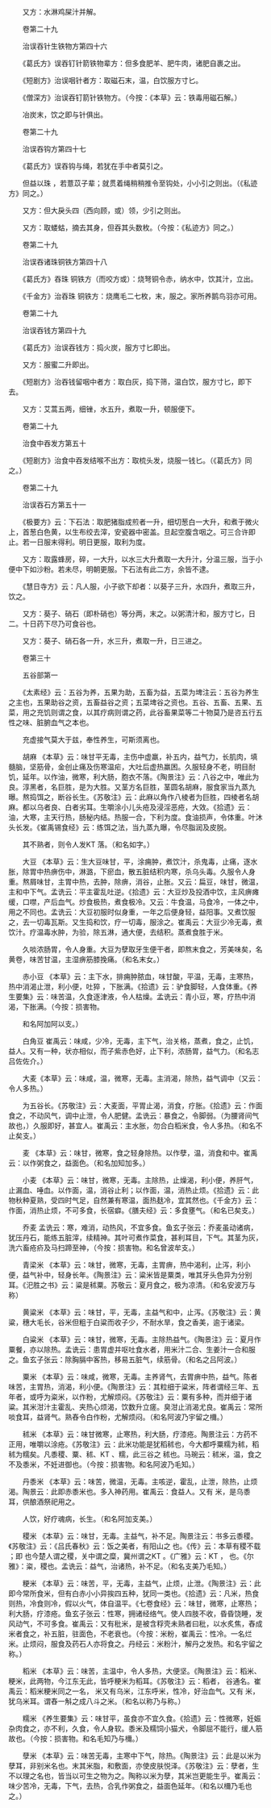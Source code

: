 <!-- { "loadSidebar": true } -->
　　又方：水淋鸡屎汁并解。

　　卷第二十九

　　治误吞针生铁物方第四十六

　　《葛氏方》误吞钉针箭铁物辈方：但多食肥羊、肥牛肉，诸肥自裹之出。

　　《短剧方》治误咽针者方：取磁石末，温，白饮服方寸匕。

　　《僧深方》治误吞钉箭针铁物方。（今按：《本草》云：铁毒用磁石解。）

　　冶炭末，饮之即与针俱出。

　　卷第二十九

　　治误吞钩方第四十七

　　《葛氏方》误吞钩与绳，若犹在手中者莫引之。

　　但益以珠 ，若薏苡子辈；就贯着绳稍稍推令至钩处，小小引之则出。（《私迹方》同之。）

　　又方：但大戾头四（西向顾，或）领，少引之则出。

　　又方：取蝼蛄，摘去其身，但吞其头数枚。（今按：《私迹方》同之。）

　　卷第二十九

　　治误吞诸珠铜铁方第四十八

　　《葛氏方》吞珠 铜铁方（而咬方或）：烧弩铜令赤，纳水中，饮其汁，立出。

　　《千金方》治吞珠 铜铁方：烧鹰毛二七枚，末，服之。家所养鹅鸟羽亦可用。

　　卷第二十九

　　治误吞钱方第四十九

　　《葛氏方》治误吞钱方：捣火炭，服方寸匕即出。

　　又方：服蜜二升即出。

　　《短剧方》治吞钱留咽中者方：取白灰，捣下筛，温白饮，服方寸匕，即下去。

　　又方：艾蒿五两，细锉，水五升，煮取一升，顿服便下。

　　卷第二十九

　　治食中吞发方第五十

　　《短剧方》治食中吞发结喉不出方：取梳头发，烧服一钱匕。（《葛氏方》同之。）

　　卷第二十九

　　治误吞石方第五十一

　　《极要方》云：下石法：取肥猪脂成煎者一升，细切葱白一大升，和煮于微火上，首葱白色黄，以生布绞去滓，安瓷器中密盖。旦起空腹含咽之。可三合许即止。若一日服末得利。明日更服，取利为度。

　　又方：取露蜂房，碎，一大升，以水三大升煮取一大升汁，分温三服，当于小便中下如沙粉。若未尽，明朝更服。下石法有此二方，余皆不逮。

　　《慧日寺方》云：凡人服，小子欲下却者：以葵子三升，水四升，煮取三升，饮之。

　　又方：葵子、硝石（即朴硝也）等分两，末之。以粥清汁和，服方寸匕，日二。十日药下尽乃可食谷也。

　　又方：葵子、硝石各一升，水三升，煮取一升，日三进之。

　　卷第三十

　　五谷部第一

　　《太素经》云：五谷为养，五果为助，五畜为益，五菜为埤注云：五谷为养生之主也，五果助谷之资，五畜益谷之资；五菜埤谷之资也。五谷、五畜、五果、五菜，用之充饥则谓之食，以其疗病则谓之药，此谷畜果菜等二十物莫乃是咨五行五性之味、脏腑血气之本也。

　　充虚接气莫大于兹，奉性养生，可斯须离也。

　　胡麻 《本草》云：味甘平无毒，主伤中虚羸，补五内，益气力，长肌肉，填髓脑，坚筋骨，金创止痛及伤寒温疟，大吐后虚热羸困。久服轻身不老，明目耐饥，延年。以作油，微寒，利大肠，胞衣不落。《陶景注》云：八谷之中，唯此为良。淳黑者，名巨胜，是为大胜。又茎方名巨胜，茎圆名胡麻，服食家当九蒸九曝。熬捣饵之，断谷长生。《苏敬注》云：此麻以角作八棱者为巨胜，四棱者名胡麻。都以乌者良、白者劣耳。生嚼涂小儿头疮及浸淫恶疮，大效。《拾遗》云：油，大寒，主天行热，肠秘内结。热服一合，下利为度。食油损声，令体重。叶沐头长发。《崔禹锡食经》云：练饵之法，当九蒸九曝，令尽脂润及皮脱。

　　其不熟者，则令人发KT 落。（和名如字。）

　　大豆 《本草》云：生大豆味甘，平，涂痈肿，煮饮汁，杀鬼毒，止痛，逐水胀，除胃中热痹伤中，淋潞，下瘀血，散五脏结积内寒，杀乌头毒。久服令人身重。熬屑味甘，主胃中热，去肿，除痹，消谷，止胀。又云：扁豆，味甘，微温，主和中下气。孟诜云：平主霍乱吐逆。《拾遗》云：大豆炒及投酒中饮，主风痹瘫缓，口噤，产后血气。炒食极热，煮食极冷。又云：牛食温，马食冷，一体之中，用之不同也。孟诜云：大豆初服时似身重，一年之后便身轻，益阳事。又煮饮服之，去一切毒瓦斯。又生捣和饮，疗一切毒，服涂之。崔禹云：大豆少冷无毒，煮饮汁。疗温毒水肿，为验，除五淋，通大便，去结积。蒸煮食胜于米。

　　久啖浓肠胃，令人身重。大豆为孽取牙生便干者，即熬末食之，芳美味矣，名黄卷，味苦甘温，主湿痹筋膝挽痛。（和名末女。）

　　赤小豆 《本草》云：主下水，排痈肿脓血，味甘酸，平温，无毒，主寒热，热中消渴止泄，利小便，吐猝 ，下胀满。《拾遗》云：驴食脚轻，人食体重。《养生要集》云：味苦温，久食逐津液，令人枯燥。孟诜云：青小豆，寒，疗热中消渴，下胀满。（今按：损害物。

　　和名阿加阿以支。）

　　白角豆 崔禹云：味咸，少冷，无毒，主下气，治关格，蒸煮，食之，止饥，益人。又有一种，状亦相似，而子紫赤色好，止下利，浓肠胃，益气力。（和名志吕佐佐介。）

　　大麦《本草》云：味咸，温，微寒，无毒。主消渴，除热，益气调中（又云：令人多热。）

　　为五谷长。《苏敬注》云：大麦面，平胃止渴，消食，疗胀。《拾遗》云：作面食之，不动风气，调中止泄，令人肥健。孟诜云：暴食之，令脚弱。（为腰肾间气故也，）久服即好，甚宜人。崔禹云：主水胀，勿合白稻米食，令人多热。（和名不止矣支。）

　　麦 《本草》云：味甘，微寒，食之轻身除热。以作孽，温，消食和中。崔禹云：以作粥食之，益面色。（和名加知加多。）

　　小麦 《本草》云：味甘，微寒，无毒。主除热，止燥渴，利小便，养肝气，止漏血、唾血。以作面，温，消谷止利；以作面，温，消热止烦。《拾遗》云：此物秋种夏熟，受四时气足，自然兼有寒温，面热麸冷，宜其然也。《千金方》云：作面，消热止烦，不可多食，长宿癖。《膳夫经》云：多食壅气。（和名已矣支。）

　　乔麦 孟诜云：寒，难消，动热风，不宜多食。鱼玄子张云：乔麦虽动诸病，犹压丹石，能练五脏滓，续精神。其叶可煮作菜食，甚利耳目，下气。其茎为灰，洗六畜疮疥及马扫蹄至神，（今按：损害物。和名曾波牟支。）

　　青梁米 《本草》云：味甘，微寒，无毒，主胃痹，热中渴利，止泻，利小便，益气补中，轻身长年。《陶景注》云：粱米皆是粟类，唯其牙头色异为分别耳。《汜胜之书》云：粱是秫粟。苏敬云：夏月食之，极为凉清。（和名安波万与称）

　　黄粱米 《本草》云：味甘，平，无毒，主益气和中，止泻。《苏敬注》云：黄粱，穗大毛长，谷米但粗于白粱而收子少，不耐水旱，食之香美，逾于诸梁。

　　白粱米 《本草》云：味甘，微寒，无毒。主除热益气。《陶景注》云：夏月作粟餐，亦以除热。孟诜云：患胃虚并呕吐食水者，用米汁二合、生姜汁一合和服之。鱼玄子张云：除胸膈中客热，移易五脏气，续筋骨。（和名之吕阿波。）

　　粟米 《本草》云：味咸，微寒，无毒。主养肾气，去胃痹中热，益气。陈者味苦，主胃热，消渴，利小便。《陶景注》云：其粒细于粱米，阵者谓经三年、五年者，或呼为粢米，以作粉，尤解烦闷。《苏敬注》云：粟有多种，而并细于诸粱。其米泔汁主霍乱、夹热心烦渴，饮数升立瘥。臭泔止消渴尤良。崔禹云：常所啖食耳，益肾气。熟舂令白作粉，尤解烦闷。（和名阿波乃宇留之檷。）

　　秫米 《本草》云：味甘微寒，止寒热，利大肠，疗漆疮。陶景注云：方药不正用，唯嚼以涂疮。《苏敬注》云：此米功能是犹稻秫也，今大都呼粟糯为秫，稻秫为糯矣。凡黍稷、粟、秫、KT 、糯，此三谷之 秫也。马琬云：秫米，温，食之不及黍米，不妊进御也。（今按：损害物。和名阿波乃毛知。）

　　丹黍米 《本草》云：味苦，微温，无毒。主咳逆，霍乱，止泄，除热，止烦渴。陶景云：此即赤黍米也。多入神药用。崔禹云：食益人。又有 米，是乌黍耳，供酿酒祭祀用之。

　　人饮，好疗魂病，长生。（和名阿加支美。）

　　稷米 《本草》云：味甘，无毒。主益气，补不足。陶景注云：书多云黍稷。《苏敬注》云：《吕氏春秋》云：饭之美者，有阳山之 也。《传》云：本草有稷不载 ；即 也今楚人谓之稷，关中谓之糜，冀州谓之KT 。《广雅》云：KT ， 也。《尔雅》：粢，稷也。孟诜云：益气，治诸热，补不足。（和名支美乃毛知。）

　　粳米 《本草》云：味苦，平，无毒，主益气，止烦，止泄。《陶景注》云：此即今常所食米，但有白赤小小异挨四五种，犹同一类也。《拾遗》云：凡米，热食则热，冷食则冷，假以火气，体自温平。《七卷食经》云：味甘，微寒，止寒热；利大肠，疗漆疮。鱼玄子张云：性寒，拥诸经络气。使人四肢不收，昏昏饶睡，发风动气，不可多食。崔禹云：又有秕米，是被含稃壳未熟者曰秕，以水炙焦，舂成米者食之，补五脏，驻面色，不老衰也。（今按：米粉，崔禹云：性冷。一名烂米。止烦闷，服食及药石人亦将食之。丹经云：米粉汁，解丹之发热。和名宇留之称。）

　　稻米 《本草》云：味苦，主温中，令人多热，大便坚。《陶景注》云：稻米、粳米，此两物，今江东无此，皆呼粳米为稻耳。《苏敬注》云：稻者， 谷通名。崔禹云：稻米粳米同之一名， 米又有乌米，江东呼米，性冷，好治血气。又有 米，犹乌米耳。谓舂一斛之成八斗之米。（和名以称乃与称。）

　　糯米 《养生要集》云：味甘平，虽食亦不宜久食。《拾遗》云：性微寒，妊娠杂肉食之，亦不利，久食，令人身软。黍米及糯饲小猫犬，令脚屈不能行，缓人筋故也。（今按：损害物。和名毛知乃与檷。）

　　孽米 《本草》云：味苦无毒，主寒中下气，除热。《陶景注》云：此是以米为孽耳，非别米名也。末其米脂，和敷面，亦使皮肤悦泽。《苏敬注》云：孽者，生不以理之名也，皆当以可生之物为之。陶称以米为孽，其米岂更能生乎。崔禹云：味少苦冷，无毒，下气，去热，合乳作粥食之，益面色延年。（和名以檷乃毛也之。）

